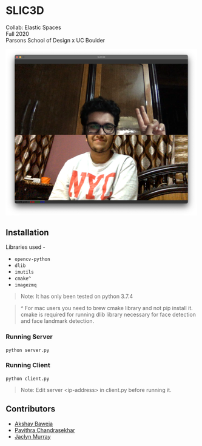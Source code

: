 # SLIC3D

Collab: Elastic Spaces<br>
Fall 2020<br>
Parsons School of Design x UC Boulder<br>

![](./resources/display.png)

## Installation

Libraries used -
* <code>opencv-python</code>
* <code>dlib</code>
* <code>imutils</code>
* <code>cmake^</code>
* <code>imagezmq</code>

> Note: It has only been tested on python 3.7.4

>^ For mac users you need to brew cmake library and not pip install it. cmake is required for running dlib library necessary for face detection and face landmark detection.

### Running Server
```
python server.py
```

### Running Client
```
python client.py
```
> Note: Edit server \<ip-address\> in client.py before running it.

## Contributors
* [Akshay Baweja](https://akshaybaweja.com)
* [Pavithra Chandrasekhar]()
* [Jaclyn Murray]()